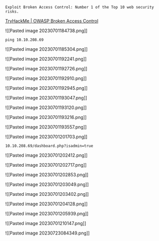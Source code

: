 ```
Exploit Broken Access Control: Number 1 of the Top 10 web security risks.
```

[TryHackMe | OWASP Broken Access Control](https://tryhackme.com/room/owaspbrokenaccesscontrol)

![[Pasted image 20230701184738.png]]

```
ping 10.10.208.69
```

![[Pasted image 20230701185304.png]]

![[Pasted image 20230701192241.png]]

![[Pasted image 20230701192726.png]]

![[Pasted image 20230701192910.png]]

![[Pasted image 20230701192945.png]]

![[Pasted image 20230701193047.png]]

![[Pasted image 20230701193120.png]]

![[Pasted image 20230701193216.png]]

![[Pasted image 20230701193557.png]]

![[Pasted image 20230701201703.png]]

```
10.10.208.69/dashboard.php?isadmin=true
```

![[Pasted image 20230701202412.png]]

![[Pasted image 20230701202717.png]]

![[Pasted image 20230701202853.png]]

![[Pasted image 20230701203049.png]]

![[Pasted image 20230701203402.png]]

![[Pasted image 20230701204128.png]]

![[Pasted image 20230701205939.png]]

![[Pasted image 20230701210147.png]]

![[Pasted image 20230723084349.png]]
